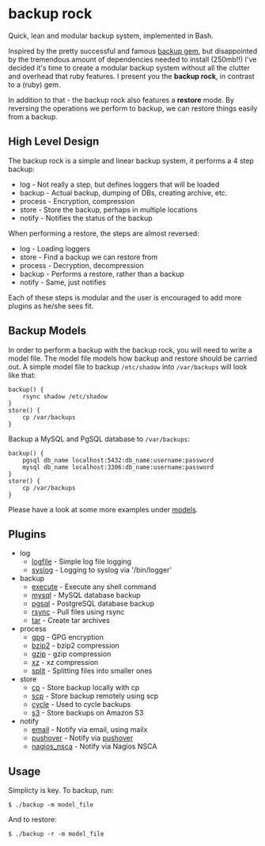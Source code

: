 # backup rock

Quick, lean and modular backup system, implemented in Bash.

Inspired by the pretty successful and famous
[backup gem](https://github.com/meskyanichi/backup), but disappointed by the
tremendous amount of dependencies needed to install (250mb!!) I've decided
it's time to create a modular backup system without all the clutter and
overhead that ruby features. I present you the <b>backup rock</b>, in contrast
to a (ruby) gem.

In addition to that - the backup rock also features a <b>restore</b> mode. By
reversing the operations we perform to backup, we can restore things easily
from a backup.

## High Level Design

The backup rock is a simple and linear backup system, it performs a 4 step
backup:
 * log - Not really a step, but defines loggers that will be loaded
 * backup - Actual backup, dumping of DBs, creating archive, etc.
 * process - Encryption, compression
 * store - Store the backup, perhaps in multiple locations
 * notify - Notifies the status of the backup

When performing a restore, the steps are almost reversed:
 * log - Loading loggers
 * store - Find a backup we can restore from
 * process - Decryption, decompression
 * backup - Performs a restore, rather than a backup
 * notify - Same, just notifies

Each of these steps is modular and the user is encouraged to add more plugins
as he/she sees fit.

## Backup Models

In order to perform a backup with the backup rock, you will need to write a
model file. The model file models how backup and restore should be carried out.
A simple model file to backup `/etc/shadow` into `/var/backups` will look like
that:
```
backup() {
	rsync shadow /etc/shadow
}
store() {
	cp /var/backups
}
```

Backup a MySQL and PgSQL database to `/var/backups`:
```
backup() {
	pgsql db_name localhost:5432:db_name:username:password
	mysql db_name localhost:3306:db_name:username:password
}
store() {
	cp /var/backups
}
```

Please have a look at some more examples under [models](models).

## Plugins

 * log
   * [logfile](modules/log/logfile.sh) - Simple log file logging
   * [syslog](modules/log/syslog.sh) - Logging to syslog via '/bin/logger'
 * backup
   * [execute](modules/backup/execute.sh) - Execute any shell command
   * [mysql](modules/backup/mysql.sh) - MySQL database backup
   * [pgsql](modules/backup/pgsql.sh) - PostgreSQL database backup
   * [rsync](modules/backup/rsync.sh) - Pull files using rsync
   * [tar](modules/backup/tar.sh) - Create tar archives
 * process
   * [gpg](modules/process/gpg.sh) - GPG encryption
   * [bzip2](modules/process/bzip2.sh) - bzip2 compression
   * [gzip](modules/process/gzip.sh) - gzip compression
   * [xz](modules/process/xz.sh) - xz compression
   * [split](modules/process/split.sh) - Splitting files into smaller ones
 * store
   * [cp](modules/store/cp.sh) - Store backup locally with cp
   * [scp](modules/store/scp.sh) - Store backup remotely using scp
   * [cycle](modules/store/cycle.sh) - Used to cycle backups
   * [s3](modules/store/s3.sh) - Store backups on Amazon S3
 * notify
   * [email](modules/notify/email.sh) - Notify via email, using mailx
   * [pushover](modules/notify/pushover.sh) - Notify via [pushover](https://pushover.net)
   * [nagios_nsca](modules/notify/nagios_nsca.sh) - Notify via Nagios NSCA

## Usage

Simplicty is key. To backup, run:
```
$ ./backup -m model_file
```

And to restore:
```
$ ./backup -r -m model_file
```

